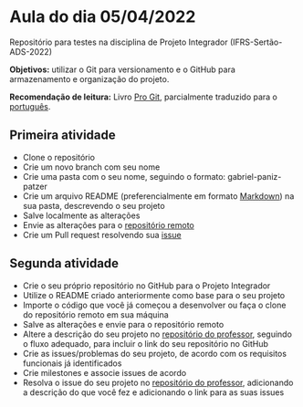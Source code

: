 # Aula do dia 05/04/2022
Repositório para testes na disciplina de Projeto Integrador (IFRS-Sertão-ADS-2022)

**Objetivos:** utilizar o Git para versionamento e o GitHub para armazenamento e organização do projeto.

**Recomendação de leitura:** Livro [Pro Git](https://git-scm.com/book/en/v2), parcialmente traduzido para o [português](https://git-scm.com/book/pt-br/v2).

## Primeira atividade
- Clone o repositório
- Crie um novo branch com seu nome
- Crie uma pasta com o seu nome, seguindo o formato: gabriel-paniz-patzer
- Crie um arquivo README (preferencialmente em formato [Markdown](https://www.markdownguide.org/cheat-sheet/)) na sua pasta, descrevendo o seu projeto
- Salve localmente as alterações
- Envie as alterações para o [repositório remoto](https://github.com/gabrielpatzer/aula-proj-int)
- Crie um Pull request resolvendo sua [issue](https://github.com/gabrielpatzer/aula-proj-int/issues)

## Segunda atividade
- Crie o seu próprio repositório no GitHub para o Projeto Integrador
- Utilize o README criado anteriormente como base para o seu projeto
- Importe o código que você já começou a desenvolver ou faça o clone do repositório remoto em sua máquina
- Salve as alterações e envie para o repositório remoto
- Altere a descrição do seu projeto no [repositório do professor](https://github.com/gabrielpatzer/aula-proj-int), seguindo o fluxo adequado, para incluir o link do seu repositório no GitHub
- Crie as issues/problemas do seu projeto, de acordo com os requisitos funcionais já identificados
- Crie milestones e associe issues de acordo
- Resolva o issue do seu projeto no [repositório do professor](https://github.com/gabrielpatzer/aula-proj-int), adicionando a descrição do que você fez e adicionando o link para as suas issues

